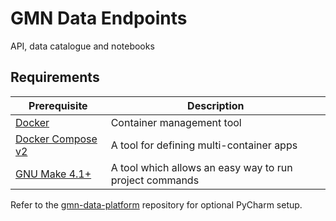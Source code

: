 # GMN Data Endpoints
API, data catalogue and notebooks

## Requirements
| Prerequisite                                                      | Description                                             |
|-------------------------------------------------------------------|---------------------------------------------------------|
| [Docker](https://www.docker.com/)                                 | Container management tool                               |
| [Docker Compose v2](https://docs.docker.com/compose/cli-command/) | A tool for defining multi-container apps                |
| [GNU Make 4.1+](https://www.gnu.org/software/make/)               | A tool which allows an easy way to run project commands |

Refer to the [gmn-data-platform](https://github.com/gmn-data-platform/gmn-data-platform) repository for optional PyCharm setup.
